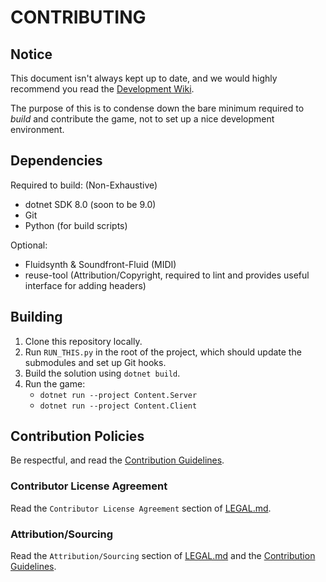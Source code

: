 <!--
    SPDX-License-Identifier: CC-BY-SA-4.0

    SPDX-FileCopyrightText: Space Kobold Games and Contributors <https://github.com/space-kobold/alpha-paradox>
-->

# CONTRIBUTING

## Notice

This document isn't always kept up to date, and we would highly recommend you read the [Development
Wiki](https://devwiki.alpha-paradox.com).

The purpose of this is to condense down the bare minimum required to _build_ and contribute the game, not to set up a nice development
environment.

## Dependencies

Required to build: (Non-Exhaustive)

- dotnet SDK 8.0 (soon to be 9.0)
- Git
- Python (for build scripts)

Optional:

- Fluidsynth & Soundfront-Fluid (MIDI)
- reuse-tool (Attribution/Copyright, required to lint and provides useful interface for adding headers)

## Building

1. Clone this repository locally.
2. Run `RUN_THIS.py` in the root of the project, which should update the submodules and set up Git hooks.
3. Build the solution using `dotnet build`.
4. Run the game:
    - `dotnet run --project Content.Server`
    - `dotnet run --project Content.Client`

## Contribution Policies

Be respectful, and read the [Contribution Guidelines](https://devwiki.alpha-paradox.com/index.php/Guide:Contribution_Guidelines).

### Contributor License Agreement

Read the `Contributor License Agreement` section of [LEGAL.md](./LEGAL.md).

### Attribution/Sourcing

Read the `Attribution/Sourcing` section of [LEGAL.md](./LEGAL.md) and the [Contribution Guidelines](https://devwiki.alpha-paradox.com/index.php/Guide:Contribution_Guidelines).
